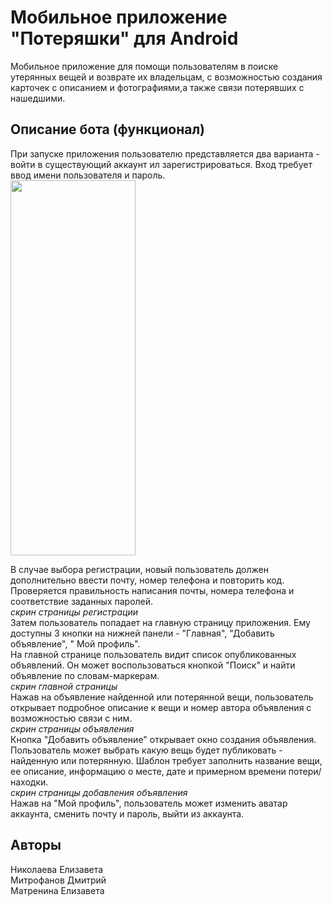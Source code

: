 # Мобильное приложение "Потеряшки" для Android   

Мобильное приложение для помощи пользователям в поиске утерянных вещей и возврате их владельцам, с возможностью создания карточек с описанием и фотографиями,а также связи потерявших с нашедшими.   

## Описание бота (функционал)
При запуске приложения пользователю представляется два варианта - войти в существующий аккаунт ил зарегистрироваться. Вход требует ввод имени пользователя и пароль.  
<img src="screenshot/scr1.png" width="200" height="600">   

В случае выбора регистрации, новый пользователь должен дополнительно ввести почту, номер телефона и повторить код. Проверяется правильность написания почты, номера телефона и соответствие заданных паролей.   
*скрин страницы регистрации*   
Затем пользователь попадает на главную страницу приложения. Ему доступны 3 кнопки на нижней панели - "Главная", "Добавить объявление", " Мой профиль".   
На главной странице пользователь видит список опубликованных объявлений. Он может воспользоваться кнопкой "Поиск" и найти объявление по словам-маркерам.   
*скрин главной страницы*   
Нажав на объявление найденной или потерянной вещи, пользователь открывает подробное описание к вещи и номер автора объявления с возможностью связи с ним.   
*скрин страницы объявления*   
Кнопка "Добавить объявление" открывает окно создания объявления. Пользователь может выбрать какую вещь будет публиковать - найденную или потерянную. Шаблон требует заполнить название вещи, ее описание, информацию о месте, дате и примерном времени потери/находки.   
*скрин страницы добавления объявления*   
Нажав на "Мой профиль", пользователь может изменить аватар аккаунта, сменить почту и пароль, выйти из аккаунта.   
## Авторы   
Николаева Елизавета   
Митрофанов Дмитрий   
Матренина Елизавета   
